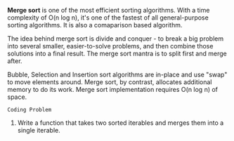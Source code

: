**Merge sort** is one of the most efficient sorting algorithms. With a time complexity of O(n log n), it's one of the fastest of all general-purpose sorting algorithms. It is also a comaparison based algorithm. 

The idea behind merge sort is divide and conquer - to break a big problem into several smaller, easier-to-solve problems, and then combine those solutions into a final result. The merge sort mantra is to split first and merge after. 

Bubble, Selection and Insertion sort algorithms are in-place and use "swap" to move elements around. Merge sort, by contrast, allocates additional memory to do its work. Merge sort implementation requires O(n log n) of space.

`Coding Problem` 
1. Write a function that takes two sorted iterables and merges them into a single iterable.